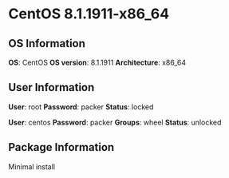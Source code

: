 # CentOS 8.1.1911-x86_64
## OS Information
__OS__: CentOS
__OS version__: 8.1.1911
__Architecture__: x86_64

## User Information
__User__: root
__Password__: packer
__Status__: locked

__User__: centos
__Password__: packer
__Groups__: wheel
__Status__: unlocked

## Package Information
Minimal install
